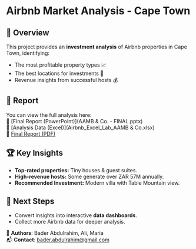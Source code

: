 # Airbnb Market Analysis - Cape Town

## 📌 Overview
This project provides an **investment analysis** of Airbnb properties in Cape Town, identifying:
- The most profitable property types 📈
- The best locations for investments 🏡
- Revenue insights from successful hosts 💰

## 📄 Report
You can view the full analysis here:  
📎 [Final Report (PowerPoint)](AAMB & Co. - FINAL.pptx)  
📎 [Analysis Data (Excel)](Airbnb_Excel_Lab_AAMB & Co.xlsx)  
📎 [Final Report (PDF)](annotated-AAMB%20%26%20Co.%20-%20FINAL.pptx.pdf)

## 🏆 Key Insights
- **Top-rated properties:** Tiny houses & guest suites.
- **High-revenue hosts:** Some generate over ZAR 57M annually.
- **Recommended Investment:** Modern villa with Table Mountain view.

## 🚀 Next Steps
- Convert insights into interactive **data dashboards**.
- Collect more Airbnb data for deeper analysis.

🔗 **Authors**: Bader Abdulrahim, Ali, Maria  
📬 **Contact**: bader.abdulrahim@gmail.com
